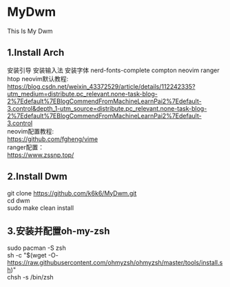 # MyDwm
This Is My Dwm
## 1.Install Arch
安装引导
安装输入法
安装字体 nerd-fonts-complete
compton neovim ranger htop
neovim默认教程:<br>
https://blog.csdn.net/weixin_43372529/article/details/112242335?utm_medium=distribute.pc_relevant.none-task-blog-2%7Edefault%7EBlogCommendFromMachineLearnPai2%7Edefault-3.control&depth_1-utm_source=distribute.pc_relevant.none-task-blog-2%7Edefault%7EBlogCommendFromMachineLearnPai2%7Edefault-3.control<br>
neovim配置教程:<br>
https://github.com/fgheng/vime<br>
ranger配置：<br>
https://www.zssnp.top/
## 2.Install Dwm
git clone https://github.com/k6k6/MyDwm.git<br>
cd dwm<br>
sudo make clean install
## 3.安装并配置oh-my-zsh
sudo pacman -S zsh<br>
sh -c "$(wget -O- https://raw.githubusercontent.com/ohmyzsh/ohmyzsh/master/tools/install.sh)"<br>
chsh -s /bin/zsh



